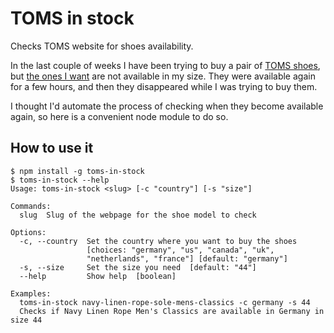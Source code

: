 # TOMS in stock

Checks TOMS website for shoes availability.

In the last couple of weeks I have been trying to buy a pair of [TOMS shoes](http://toms.com), but [the ones I want](http://www.shoptoms.de/navy-linen-rope-sole-mens-classics) are not available in my size. They were available again for a few hours, and then they disappeared while I was trying to buy them.

I thought I'd automate the process of checking when they become available again, so here is a convenient node module to do so.

## How to use it

	$ npm install -g toms-in-stock
	$ toms-in-stock --help
	Usage: toms-in-stock <slug> [-c "country"] [-s "size"]

	Commands:
	  slug  Slug of the webpage for the shoe model to check
	
	Options:
	  -c, --country  Set the country where you want to buy the shoes 
	                 [choices: "germany", "us", "canada", "uk",
	                 "netherlands", "france"] [default: "germany"]
	  -s, --size     Set the size you need  [default: "44"]
	  --help         Show help  [boolean]
	  
	Examples:
  	  toms-in-stock navy-linen-rope-sole-mens-classics -c germany -s 44
  	  Checks if Navy Linen Rope Men's Classics are available in Germany in size 44
